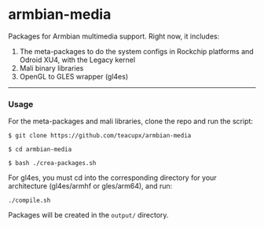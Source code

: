 # armbian-media
Packages for Armbian multimedia support. Right now, it includes:
1. The meta-packages to do the system configs in Rockchip platforms and Odroid XU4, with the Legacy kernel
2. Mali binary libraries
2. OpenGL to GLES wrapper (gl4es)

-----------------------------
### Usage
For the meta-packages and mali libraries, clone the repo and run the script:

  `$ git clone https://github.com/teacupx/armbian-media`
  
  `$ cd armbian-media`
  
  `$ bash ./crea-packages.sh`

For gl4es, you must cd into the corresponding directory for your architecture (gl4es/armhf or gles/arm64), and run:

  `./compile.sh`
  
Packages will be created in the `output/` directory.
